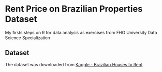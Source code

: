# Rent Price on Brazilian Properties Dataset
My firsts steps on R for data analysis as exercises from FHO University Data Science Specialization

## Dataset
The dataset was downloaded from [Kaggle - Brazilian Houses to Rent](https://www.kaggle.com/rubenssjr/brasilian-houses-to-rent)